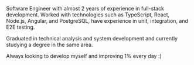 Software Engineer with almost 2 years of experience in full-stack development. Worked with technologies such as TypeScript, React, Node.js, Angular, and PostgreSQL, have experience in unit, integration, and E2E testing. 

Graduated in technical analysis and system development and currently studying a degree in the same area. 

Always looking to develop myself and improving 1% every day :)

